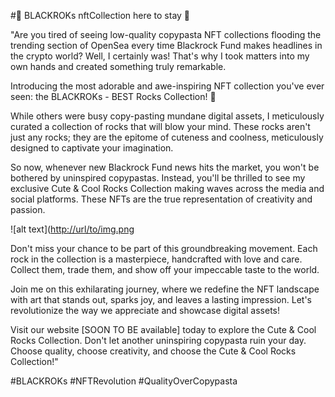 #📢 BLACKROKs nftCollection here to stay 📢

"Are you tired of seeing low-quality copypasta NFT collections flooding the trending section of OpenSea every time Blackrock Fund makes headlines in the crypto world? Well, I certainly was! That's why I took matters into my own hands and created something truly remarkable.

Introducing the most adorable and awe-inspiring NFT collection you've ever seen: the BLACKROKs - BEST Rocks Collection! 🌟

While others were busy copy-pasting mundane digital assets, I meticulously curated a collection of rocks that will blow your mind. These rocks aren't just any rocks; they are the epitome of cuteness and coolness, meticulously designed to captivate your imagination.

So now, whenever new Blackrock Fund news hits the market, you won't be bothered by uninspired copypastas. Instead, you'll be thrilled to see my exclusive Cute & Cool Rocks Collection making waves across the media and social platforms. These NFTs are the true representation of creativity and passion.

![alt text]([http://url/to/img.png](https://raw.githubusercontent.com/blackroks/images/main/finkThumbUp.png)

Don't miss your chance to be part of this groundbreaking movement. Each rock in the collection is a masterpiece, handcrafted with love and care. Collect them, trade them, and show off your impeccable taste to the world.

Join me on this exhilarating journey, where we redefine the NFT landscape with art that stands out, sparks joy, and leaves a lasting impression. Let's revolutionize the way we appreciate and showcase digital assets!

Visit our website [SOON TO BE available] today to explore the Cute & Cool Rocks Collection. Don't let another uninspiring copypasta ruin your day. Choose quality, choose creativity, and choose the Cute & Cool Rocks Collection!"

#BLACKROKs #NFTRevolution #QualityOverCopypasta
